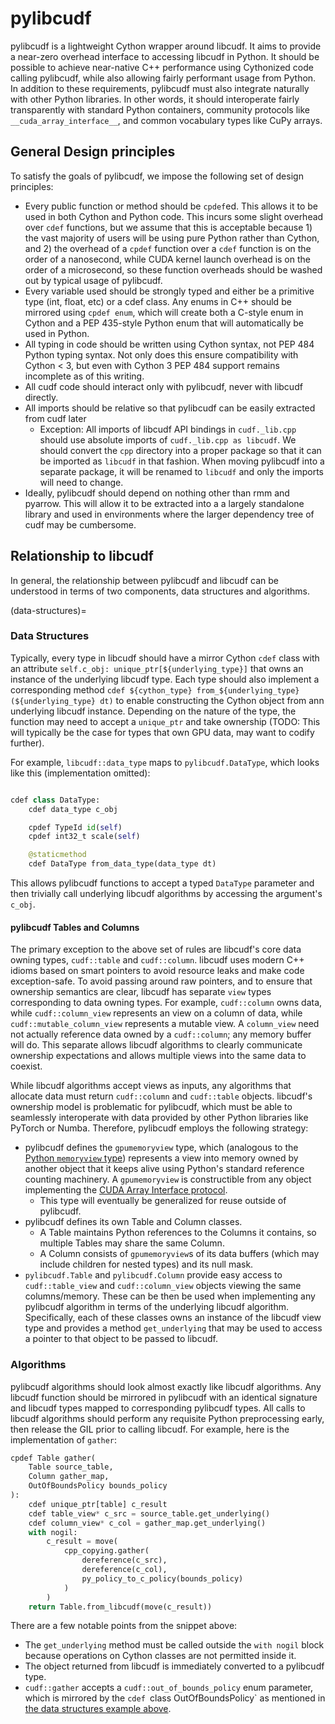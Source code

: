# pylibcudf

pylibcudf is a lightweight Cython wrapper around libcudf.
It aims to provide a near-zero overhead interface to accessing libcudf in Python.
It should be possible to achieve near-native C++ performance using Cythonized code calling pylibcudf, while also allowing fairly performant usage from Python.
In addition to these requirements, pylibcudf must also integrate naturally with other Python libraries.
In other words, it should interoperate fairly transparently with standard Python containers, community protocols like `__cuda_array_interface__`, and common vocabulary types like CuPy arrays.


## General Design principles

To satisfy the goals of pylibcudf, we impose the following set of design principles:
- Every public function or method should be `cpdef`ed. This allows it to be used in both Cython and Python code. This incurs some slight overhead over `cdef` functions, but we assume that this is acceptable because 1) the vast majority of users will be using pure Python rather than Cython, and 2) the overhead of a `cpdef` function over a `cdef` function is on the order of a nanosecond, while CUDA kernel launch overhead is on the order of a microsecond, so these function overheads should be washed out by typical usage of pylibcudf.
- Every variable used should be strongly typed and either be a primitive type (int, float, etc) or a cdef class. Any enums in C++ should be mirrored using `cpdef enum`, which will create both a C-style enum in Cython and a PEP 435-style Python enum that will automatically be used in Python.
- All typing in code should be written using Cython syntax, not PEP 484 Python typing syntax. Not only does this ensure compatibility with Cython < 3, but even with Cython 3 PEP 484 support remains incomplete as of this writing.
- All cudf code should interact only with pylibcudf, never with libcudf directly.
- All imports should be relative so that pylibcudf can be easily extracted from cudf later
  - Exception: All imports of libcudf API bindings in `cudf._lib.cpp` should use absolute imports of `cudf._lib.cpp as libcudf`. We should convert the `cpp` directory into a proper package so that it can be imported as `libcudf` in that fashion. When moving pylibcudf into a separate package, it will be renamed to `libcudf` and only the imports will need to change.
- Ideally, pylibcudf should depend on nothing other than rmm and pyarrow. This will allow it to be extracted into a a largely standalone library and used in environments where the larger dependency tree of cudf may be cumbersome.


## Relationship to libcudf

In general, the relationship between pylibcudf and libcudf can be understood in terms of two components, data structures and algorithms.

(data-structures)=

### Data Structures

Typically, every type in libcudf should have a mirror Cython `cdef` class with an attribute `self.c_obj: unique_ptr[${underlying_type}]` that owns an instance of the underlying libcudf type.
Each type should also implement a corresponding method `cdef ${cython_type} from_${underlying_type}(${underlying_type} dt)` to enable constructing the Cython object from ann underlying libcudf instance.
Depending on the nature of the type, the function may need to accept a `unique_ptr` and take ownership (TODO: This will typically be the case for types that own GPU data, may want to codify further).

For example, `libcudf::data_type` maps to `pylibcudf.DataType`, which looks like this (implementation omitted):
```python

cdef class DataType:
    cdef data_type c_obj

    cpdef TypeId id(self)
    cpdef int32_t scale(self)

    @staticmethod
    cdef DataType from_data_type(data_type dt)
```

This allows pylibcudf functions to accept a typed `DataType` parameter and then trivially call underlying libcudf algorithms by accessing the argument's `c_obj`.

#### pylibcudf Tables and Columns

The primary exception to the above set of rules are libcudf's core data owning types, `cudf::table` and `cudf::column`.
libcudf uses modern C++ idioms based on smart pointers to avoid resource leaks and make code exception-safe.
To avoid passing around raw pointers, and to ensure that ownership semantics are clear, libcudf has separate `view` types corresponding to data owning types.
For example, `cudf::column` owns data, while `cudf::column_view` represents an view on a column of data, while `cudf::mutable_column_view` represents a mutable view.
A `column_view` need not actually reference data owned by a `cudf::column`; any memory buffer will do.
This separate allows libcudf algorithms to clearly communicate ownership expectations and allows multiple views into the same data to coexist.

While libcudf algorithms accept views as inputs, any algorithms that allocate data must return `cudf::column` and `cudf::table` objects.
libcudf's ownership model is problematic for pylibcudf, which must be able to seamlessly interoperate with data provided by other Python libraries like PyTorch or Numba.
Therefore, pylibcudf employs the following strategy:
- pylibcudf defines the `gpumemoryview` type, which (analogous to the [Python `memoryview` type](https://docs.python.org/3/library/stdtypes.html#memoryview)) represents a view into memory owned by another object that it keeps alive using Python's standard reference counting machinery. A `gpumemoryview` is constructible from any object implementing the [CUDA Array Interface protocol](https://numba.readthedocs.io/en/stable/cuda/cuda_array_interface.html).
  - This type will eventually be generalized for reuse outside of pylibcudf.
- pylibcudf defines its own Table and Column classes.
  - A Table maintains Python references to the Columns it contains, so multiple Tables may share the same Column.
  - A Column consists of `gpumemoryview`s of its data buffers (which may include children for nested types) and its null mask.
- `pylibcudf.Table` and `pylibcudf.Column` provide easy access to `cudf::table_view` and `cudf::column_view` objects viewing the same columns/memory. These can be then be used when implementing any pylibcudf algorithm in terms of the underlying libcudf algorithm. Specifically, each of these classes owns an instance of the libcudf view type and provides a method `get_underlying` that may be used to access a pointer to that object to be passed to libcudf.


### Algorithms

pylibcudf algorithms should look almost exactly like libcudf algorithms.
Any libcudf function should be mirrored in pylibcudf with an identical signature and libcudf types mapped to corresponding pylibcudf types.
All calls to libcudf algorithms should perform any requisite Python preprocessing early, then release the GIL prior to calling libcudf.
For example, here is the implementation of `gather`:
```python
cpdef Table gather(
    Table source_table,
    Column gather_map,
    OutOfBoundsPolicy bounds_policy
):
    cdef unique_ptr[table] c_result
    cdef table_view* c_src = source_table.get_underlying()
    cdef column_view* c_col = gather_map.get_underlying()
    with nogil:
        c_result = move(
            cpp_copying.gather(
                dereference(c_src),
                dereference(c_col),
                py_policy_to_c_policy(bounds_policy)
            )
        )
    return Table.from_libcudf(move(c_result))
```

There are a few notable points from the snippet above:
- The `get_underlying` method must be called outside the `with nogil` block because operations on Cython classes are not permitted inside it.
- The object returned from libcudf is immediately converted to a pylibcudf type.
- `cudf::gather` accepts a `cudf::out_of_bounds_policy` enum parameter, which is mirrored by the `cdef `class OutOfBoundsPolicy` as mentioned in [the data structures example above](data-structures).
